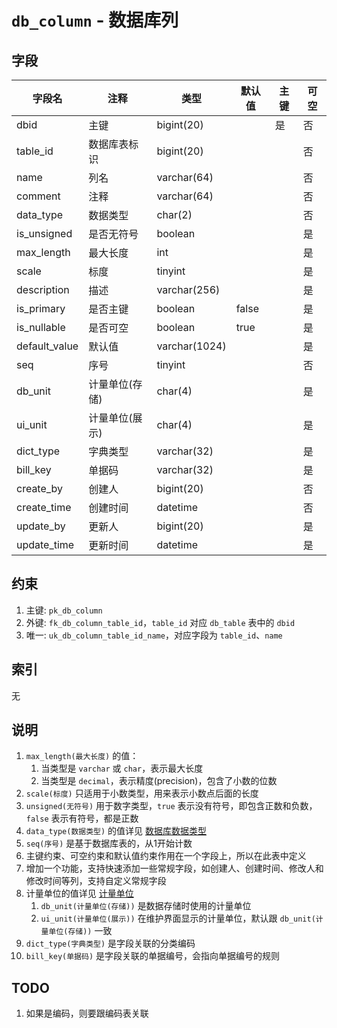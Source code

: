 # `db_column` - 数据库列

## 字段

| 字段名        | 注释           | 类型          | 默认值 | 主键 | 可空 |
| ------------- | -------------- | ------------- | ------ | ---- | ---- |
| dbid          | 主键           | bigint(20)    |        | 是   | 否   |
| table_id      | 数据库表标识   | bigint(20)    |        |      | 否   |
| name          | 列名           | varchar(64)   |        |      | 否   |
| comment       | 注释           | varchar(64)   |        |      | 否   |
| data_type     | 数据类型       | char(2)       |        |      | 否   |
| is_unsigned   | 是否无符号     | boolean       |        |      | 是   |
| max_length    | 最大长度       | int           |        |      | 是   |
| scale         | 标度           | tinyint       |        |      | 是   |
| description   | 描述           | varchar(256)  |        |      | 是   |
| is_primary    | 是否主键       | boolean       | false  |      | 是   |
| is_nullable   | 是否可空       | boolean       | true   |      | 是   |
| default_value | 默认值         | varchar(1024) |        |      | 是   |
| seq           | 序号           | tinyint       |        |      | 否   |
| db_unit       | 计量单位(存储) | char(4)       |        |      | 是   |
| ui_unit       | 计量单位(展示) | char(4)       |        |      | 是   |
| dict_type     | 字典类型       | varchar(32)   |        |      | 是   |
| bill_key      | 单据码         | varchar(32)   |        |      | 是   |
| create_by     | 创建人         | bigint(20)    |        |      | 否   |
| create_time   | 创建时间       | datetime      |        |      | 否   |
| update_by     | 更新人         | bigint(20)    |        |      | 是   |
| update_time   | 更新时间       | datetime      |        |      | 是   |

## 约束

1. 主键: `pk_db_column`
2. 外键: `fk_db_column_table_id`，`table_id` 对应 `db_table` 表中的 `dbid`
3. 唯一: `uk_db_column_table_id_name`，对应字段为 `table_id`、`name`

## 索引

无

## 说明

1. `max_length(最大长度)` 的值：
   1. 当类型是 `varchar` 或 `char`，表示最大长度
   2. 当类型是 `decimal`，表示精度(precision)，包含了小数的位数
2. `scale(标度)` 只适用于小数类型，用来表示小数点后面的长度
3. `unsigned(无符号)` 用于数字类型，`true` 表示没有符号，即包含正数和负数，`false` 表示有符号，都是正数
4. `data_type(数据类型)` 的值详见 [数据库数据类型](../data/dict/2011_db_data_type.md)
5. `seq(序号)` 是基于数据库表的，从1开始计数
6. 主键约束、可空约束和默认值约束作用在一个字段上，所以在此表中定义
7. 增加一个功能，支持快速添加一些常规字段，如创建人、创建时间、修改人和修改时间等列，支持自定义常规字段
8. 计量单位的值详见 [计量单位](../data/dict/1002_measurement_unit.md)
   1. `db_unit(计量单位(存储))` 是数据存储时使用的计量单位
   2. `ui_unit(计量单位(展示))` 在维护界面显示的计量单位，默认跟 `db_unit(计量单位(存储))` 一致
9. `dict_type(字典类型)` 是字段关联的分类编码
10. `bill_key(单据码)` 是字段关联的单据编号，会指向单据编号的规则

## TODO

1. 如果是编码，则要跟编码表关联
